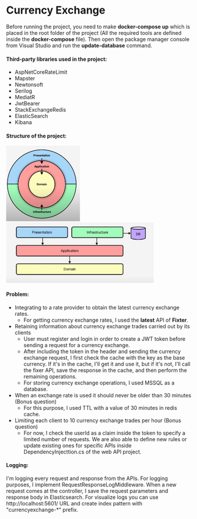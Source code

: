 # Currency Exchange

Before running the project, you need to make **docker-compose up** which is placed in the root folder of the project (All the required tools are defined inside the **docker-compose** file). Then open the package manager console from Visual Studio and run the **update-database** command.


#### Third-party libraries used in the project:
- AspNetCoreRateLimit
- Mapster
- Newtonsoft
- Serilog
- MediatR
- JwtBearer
- StackExchangeRedis
- ElasticSearch
- Kibana

#### Structure of the project:
<img src="Readme/Structure.jpg" alt="drawing" width="200"/>
<img src="Readme/Structure1.jpg" alt="drawing" width="400"/>

#### Problem:

- Integrating to a rate provider to obtain the latest currency exchange rates.
  - For getting currency exchange rates, I used the **latest** API of **Fixter**.
- Retaining information about currency exchange trades carried out by its clients
  - User must register and login in order to create a JWT token before sending a request for a currency exchange.
  - After including the token in the header and sending the currency exchange request, I first check the cache with the key as the base currency. If it's in the cache, I'll get it and use it, but if it's not, I'll call the fixer API, save the response in the cache, and then perform the remaining operations.
  - For storing currency exchange operations, I used MSSQL as a database.
- When an exchange rate is used it should never be older than 30 minutes (Bonus question)
  - For this purpose, I used TTL with a value of 30 minutes in redis cache.
- Limiting each client to 10 currency exchange trades per hour (Bonus question)
  - For now, I check the userId as a claim inside the token to specify a limited number of requests. We are also able to define new rules or update existing ones for specific APIs inside DependencyInjecttion.cs of the web API project.

#### Logging:

I'm logging every request and response from the APIs. For logging purposes, I implement RequestResponseLogMiddleware. When a new request comes at the controller, I save the request parameters and response body in Elasticsearch. For visualize logs you can use http://localhost:5601/ URL and create index pattern with "currencyexchange-*" prefix.